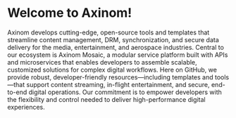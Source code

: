 # Welcome to Axinom!

Axinom develops cutting-edge, open-source tools and templates that streamline content management, DRM, synchronization, and secure data delivery for the media, entertainment, and aerospace industries. Central to our ecosystem is Axinom Mosaic, a modular service platform built with APIs and microservices that enables developers to assemble scalable, customized solutions for complex digital workflows. Here on GitHub, we provide robust, developer-friendly resources—including templates and tools—that support content streaming, in-flight entertainment, and secure, end-to-end digital operations. Our commitment is to empower developers with the flexibility and control needed to deliver high-performance digital experiences.
